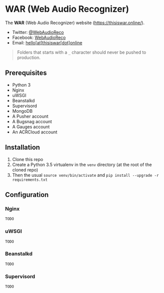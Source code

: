 # WAR (Web Audio Recognizer)

The **WAR** (Web Audio Recognizer) website (https://thisiswar.online/).

  - Twitter: [@WebAudioReco](https://twitter.com/WebAudioReco)
  - Facebook: [WebAudioReco](https://www.facebook.com/WebAudioReco)
  - Email: [hello[at]thisiswar[dot]online](mailto:hello[at]thisiswar[dot]online)

> Folders that starts with a `_` character should never be pushed to production.

## Prerequisites

  - Python 3
  - Nginx
  - uWSGI
  - Beanstalkd
  - Supervisord
  - MongoDB
  - A Pusher account
  - A Bugsnag account
  - A Gauges account
  - An ACRCloud account

## Installation

  1. Clone this repo
  2. Create a Python 3.5 virtualenv in the `venv` directory (at the root of the cloned repo)
  3. Then the usual `source venv/bin/activate` and `pip install --upgrade -r requirements.txt`

## Configuration

### Nginx

```
TODO
```

### uWSGI

```
TODO
```

### Beanstalkd

```
TODO
```

### Supervisord

```
TODO
```